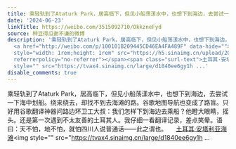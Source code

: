```yaml
---
title: 乘轻轨到了Ataturk Park，居高临下，但见小船荡漾水中，也想下到海边，去尝试一下海中划船。绕来绕去，却找不到去海滩的路。谷歌地图导航也变成了路盲。只好用谷...
date: '2024-06-23'
linkTitle: https://weibo.com/3515092710/OkkzneFyd
source: 种豆得瓜谢不谦的微博
description: '乘轻轨到了Ataturk Park，居高临下，但见小船荡漾水中，也想下到海边，去尝试一下海中划船。绕来绕去，却找不到去海滩的路。谷歌地图导航也变成了路盲。只好用谷歌翻译神器问路边环卫工大叔：我们怎样下到海边去乘船？他瞪大眼睛，摇头。还是第一次遇到不太友善的土耳其人。我仔细一看翻译记录，差点笑晕。语曰：天不怕，地不怕，就怕四川人说普通话——此之谓也。
  <a href="http://weibo.com/p/100101B209445CD46EA4FA489F" data-hide=""><span class="url-icon"><img
  style="width: 1rem;height: 1rem" src="https://h5.sinaimg.cn/upload/2015/09/25/3/timeline_card_small_location_default.png"
  referrerpolicy="no-referrer"></span><span class="surl-text">土耳其·安塔利亚海滩</span></a><img
  style="" src="https://tvax4.sinaimg.cn/large/d1840ee6gy1h ...'
disable_comments: true
---
```

乘轻轨到了Ataturk Park，居高临下，但见小船荡漾水中，也想下到海边，去尝试一下海中划船。绕来绕去，却找不到去海滩的路。谷歌地图导航也变成了路盲。只好用谷歌翻译神器问路边环卫工大叔：我们怎样下到海边去乘船？他瞪大眼睛，摇头。还是第一次遇到不太友善的土耳其人。我仔细一看翻译记录，差点笑晕。语曰：天不怕，地不怕，就怕四川人说普通话——此之谓也。 <a href="http://weibo.com/p/100101B209445CD46EA4FA489F" data-hide=""><span class="url-icon"><img style="width: 1rem;height: 1rem" src="https://h5.sinaimg.cn/upload/2015/09/25/3/timeline_card_small_location_default.png" referrerpolicy="no-referrer"></span><span class="surl-text">土耳其·安塔利亚海滩</span></a><img style="" src="https://tvax4.sinaimg.cn/large/d1840ee6gy1h ...